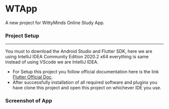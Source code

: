 # WTApp

A new project for WittyMinds Online Study App.

### Project Setup

------------

You must to download the Android Studio and Flutter SDK, here we are using IntelliJ IDEA Community Edition 2020.2 x64 everything is same instead of using VScode we are IntelliJ IDEA.

- For Setup this project you follow official documentation here is the link [Flutter Official Doc](https://flutter.dev/docs/get-started/install "Flutter Official Doc").
- After successfully installation of all required software and plugins you have clone this project and open this project on whichever IDE you use.

### Screenshot of App
